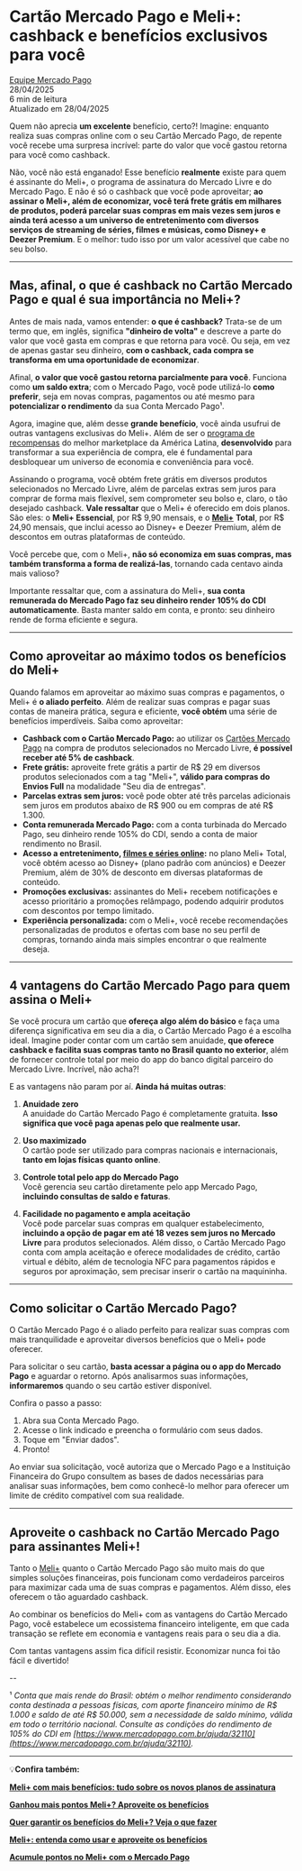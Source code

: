 # **Cartão Mercado Pago e Meli+: cashback e **benefícios exclusivos** para você**
[Equipe Mercado Pago](https://meubolso.mercadopago.com.br/author/equipe-mercado-pago)  
28/04/2025  
6 min de leitura  
Atualizado em 28/04/2025  

Quem não aprecia **um excelente** benefício, certo?! Imagine: enquanto realiza suas compras online com o seu Cartão Mercado Pago, de repente você recebe uma surpresa incrível: parte do valor que você gastou retorna para você como cashback.

Não, você não está enganado! Esse benefício **realmente** existe para quem é assinante do Meli+, o programa de assinatura do Mercado Livre e do Mercado Pago. E não é só o cashback que você pode aproveitar; **ao assinar o Meli+, além de economizar, você terá frete grátis em milhares de produtos, poderá parcelar suas compras em mais vezes sem juros e ainda terá acesso a um universo de entretenimento com diversos serviços de streaming de séries, filmes e músicas, como Disney+ e Deezer Premium**. E o melhor: tudo isso por um valor acessível que cabe no seu bolso.

---

## **Mas, afinal, o que é cashback no Cartão Mercado Pago e qual é sua importância no Meli+?**

Antes de mais nada, vamos entender: **o que é cashback?** Trata-se de um termo que, em inglês, significa **"dinheiro de volta"** e descreve a parte do valor que você gasta em compras e que retorna para você. Ou seja, em vez de apenas gastar seu dinheiro, **com o cashback, cada compra se transforma em uma oportunidade de economizar**.

Afinal, **o valor que você gastou retorna parcialmente para você**. Funciona como **um saldo extra**; com o Mercado Pago, você pode utilizá-lo **como preferir**, seja em novas compras, pagamentos ou até mesmo para **potencializar o rendimento** da sua Conta Mercado Pago¹.

Agora, imagine que, além desse **grande benefício**, você ainda usufrui de outras vantagens exclusivas do Meli+. Além de ser o [programa de recompensas](https://meubolso.mercadopago.com.br/meli-o-que-mudou-no-programa-de-recompensas-do-mercado-pago) do melhor marketplace da América Latina, **desenvolvido** para transformar a sua experiência de compra, ele é fundamental para desbloquear um universo de economia e conveniência para você.

Assinando o programa, você obtém frete grátis em diversos produtos selecionados no Mercado Livre, além de parcelas extras sem juros para comprar de forma mais flexível, sem comprometer seu bolso e, claro, o tão desejado cashback. **Vale ressaltar** que o Meli+ é oferecido em dois planos. São eles: o **Meli+ Essencial**, por R$ 9,90 mensais, e o **[Meli+](https://meubolso.mercadopago.com.br/conheca-o-novo-meli-mais-mercado-pago-mercado-livre)** **Total**, por R$ 24,90 mensais, que inclui acesso ao Disney+ e Deezer Premium, além de descontos em outras plataformas de conteúdo.

Você percebe que, com o Meli+, **não só economiza em suas compras, mas também transforma a forma de realizá-las**, tornando cada centavo ainda mais valioso?

Importante ressaltar que, com a assinatura do Meli+, **sua conta remunerada do Mercado Pago faz seu dinheiro render 105% do CDI automaticamente**. Basta manter saldo em conta, e pronto: seu dinheiro rende de forma eficiente e segura.

---

## **Como aproveitar ao máximo todos os benefícios do Meli+**

Quando falamos em aproveitar ao máximo suas compras e pagamentos, o Meli+ é **o aliado perfeito**. Além de realizar suas compras e pagar suas contas de maneira prática, segura e eficiente, **você obtém** uma série de benefícios imperdíveis. Saiba como aproveitar:

- **Cashback com o Cartão Mercado Pago:** ao utilizar os [Cartões Mercado Pago](https://meubolso.mercadopago.com.br/cartoes-mercado-pago-pague-no-debito-credito-ou-no-cartao-virtual) na compra de produtos selecionados no Mercado Livre, **é possível receber até 5% de cashback**.
- **Frete grátis:** aproveite frete grátis a partir de R$ 29 em diversos produtos selecionados com a tag "Meli+", **válido para compras do Envios Full** na modalidade "Seu dia de entregas".
- **Parcelas extras sem juros:** você pode obter até três parcelas adicionais sem juros em produtos abaixo de R$ 900 ou em compras de até R$ 1.300.
- **Conta remunerada Mercado Pago:** com a conta turbinada do Mercado Pago, seu dinheiro rende 105% do CDI, sendo a conta de maior rendimento no Brasil.
- **Acesso a entretenimento, [filmes e séries online](https://meubolso.mercadopago.com.br/filmes-e-series-online-em-servicos-de-streaming):** no plano Meli+ Total, você obtém acesso ao Disney+ (plano padrão com anúncios) e Deezer Premium, além de 30% de desconto em diversas plataformas de conteúdo.
- **Promoções exclusivas:** assinantes do Meli+ recebem notificações e acesso prioritário a promoções relâmpago, podendo adquirir produtos com descontos por tempo limitado.
- **Experiência personalizada:** com o Meli+, você recebe recomendações personalizadas de produtos e ofertas com base no seu perfil de compras, tornando ainda mais simples encontrar o que realmente deseja.

---

## **4 vantagens do Cartão Mercado Pago para quem assina o Meli+**

Se você procura um cartão que **ofereça algo além do básico** e faça uma diferença significativa em seu dia a dia, o Cartão Mercado Pago é a escolha ideal. Imagine poder contar com um cartão sem anuidade, **que oferece cashback e facilita suas compras tanto no Brasil quanto no exterior**, além de fornecer controle total por meio do app do banco digital parceiro do Mercado Livre. Incrível, não acha?!

E as vantagens não param por aí. **Ainda há muitas outras**:

1. **Anuidade zero**  
A anuidade do Cartão Mercado Pago é completamente gratuita. **Isso significa que você paga apenas pelo que realmente usar.**

2. **Uso maximizado**  
O cartão pode ser utilizado para compras nacionais e internacionais, **tanto em lojas físicas quanto online**.

3. **Controle total pelo app do Mercado Pago**  
Você gerencia seu cartão diretamente pelo app Mercado Pago, **incluindo consultas de saldo e faturas**.

4. **Facilidade no pagamento e ampla aceitação**  
Você pode parcelar suas compras em qualquer estabelecimento, **incluindo a opção de pagar em até 18 vezes sem juros no Mercado Livre** para produtos selecionados. Além disso, o Cartão Mercado Pago conta com ampla aceitação e oferece modalidades de crédito, cartão virtual e débito, além de tecnologia NFC para pagamentos rápidos e seguros por aproximação, sem precisar inserir o cartão na maquininha.

---

## **Como solicitar o Cartão Mercado Pago?**

O Cartão Mercado Pago é o aliado perfeito para realizar suas compras com mais tranquilidade e aproveitar diversos benefícios que o Meli+ pode oferecer.

Para solicitar o seu cartão, **basta acessar a página ou o app do Mercado Pago** e aguardar o retorno. Após analisarmos suas informações, **informaremos** quando o seu cartão estiver disponível.

Confira o passo a passo:

1. Abra sua Conta Mercado Pago.  
2. Acesse o link indicado e preencha o formulário com seus dados.  
3. Toque em "Enviar dados".  
4. Pronto!

Ao enviar sua solicitação, você autoriza que o Mercado Pago e a Instituição Financeira do Grupo consultem as bases de dados necessárias para analisar suas informações, bem como conhecê-lo melhor para oferecer um limite de crédito compatível com sua realidade.

---

## **Aproveite o cashback no Cartão Mercado Pago para assinantes Meli+!**

Tanto o [Meli+](https://meubolso.mercadopago.com.br/beneficios-e-vantagens-meli) quanto o Cartão Mercado Pago são muito mais do que simples soluções financeiras, pois funcionam como verdadeiros parceiros para maximizar cada uma de suas compras e pagamentos. Além disso, eles oferecem o tão aguardado cashback.

Ao combinar os benefícios do Meli+ com as vantagens do Cartão Mercado Pago, você estabelece um ecossistema financeiro inteligente, em que cada transação se reflete em economia e vantagens reais para o seu dia a dia.

Com tantas vantagens assim fica difícil resistir. Economizar nunca foi tão fácil e divertido!

--

¹ _Conta que mais rende do Brasil: obtém o melhor rendimento considerando conta destinada a pessoas físicas, com aporte financeiro mínimo de R$ 1.000 e saldo de até R$ 50.000, sem a necessidade de saldo mínimo, válida em todo o território nacional. Consulte as condições do rendimento de 105% do CDI em [https://www.mercadopago.com.br/ajuda/32110](https://www.mercadopago.com.br/ajuda/32110)._ 

---

💡**Confira também:**

**[Meli+ com mais benefícios: tudo sobre os novos planos de assinatura](https://meubolso.mercadopago.com.br/novos-planos-de-assinatura-meli-mais)**

**[Ganhou mais pontos Meli+? Aproveite os benefícios](https://meubolso.mercadopago.com.br/meli-mais-como-aproveitar-beneficios)**

**[Quer garantir os benefícios do Meli+? Veja o que fazer](https://meubolso.mercadopago.com.br/beneficios-meli)**

**[Meli+: entenda como usar e aproveite os benefícios](https://meubolso.mercadopago.com.br/meli-mais-entenda-como-usar-e-aproveite-os-beneficios)**

**[Acumule pontos no Meli+ com o Mercado Pago](https://meubolso.mercadopago.com.br/acumule-pontos-no-meli-com-mercado-pago)** 
